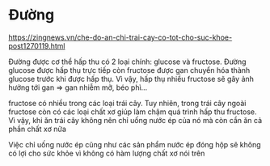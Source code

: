 # Đường

<https://zingnews.vn/che-do-an-chi-trai-cay-co-tot-cho-suc-khoe-post1270119.html>

Đường được cơ thể hấp thu có 2 loại chính: glucose và fructose. Đường glucose được hấp thụ trực tiếp còn fructose được gan chuyển hóa thành glucose trước khi được hấp thụ. Vì vậy, hấp thụ nhiều fructose sẽ gây ảnh hưởng tới gan => gan nhiễm mỡ, béo phì...

fructose có nhiều trong các loại trái cây. Tuy nhiên, trong trái cây ngoài fructose còn có các loại chất xơ giúp làm chậm quá trình hấp thu fructose. Vì vậy, khi ăn trái cây không nên chỉ uống nước ép của nó mà còn cần ăn cả phần chất xơ nữa

Việc chỉ uống nước ép cũng như các sản phẩm nước ép đóng hộp sẽ không có lợi cho sức khỏe vì không có hàm lượng chất xơ nói trên